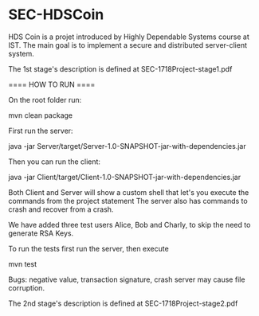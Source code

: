 # SEC-HDSCoin

HDS Coin is a projet introduced by Highly Dependable Systems course at IST. The main goal is to implement a secure and distributed server-client system.

The 1st stage's description is defined at SEC-1718Project-stage1.pdf

==== HOW TO RUN ====

On the root folder run:

mvn clean package

First run the server:

java -jar Server/target/Server-1.0-SNAPSHOT-jar-with-dependencies.jar

Then you can run the client:

java -jar Client/target/Client-1.0-SNAPSHOT-jar-with-dependencies.jar


Both Client and Server will show a custom shell that let's you execute the commands from the project statement
The server also has commands to crash and recover from a crash.

We have added three test users Alice, Bob and Charly, to skip the need to generate RSA Keys.

To run the tests first run the server, then execute

mvn test


Bugs: negative value, transaction signature, crash server may cause file corruption.

The 2nd stage's description is defined at SEC-1718Project-stage2.pdf
